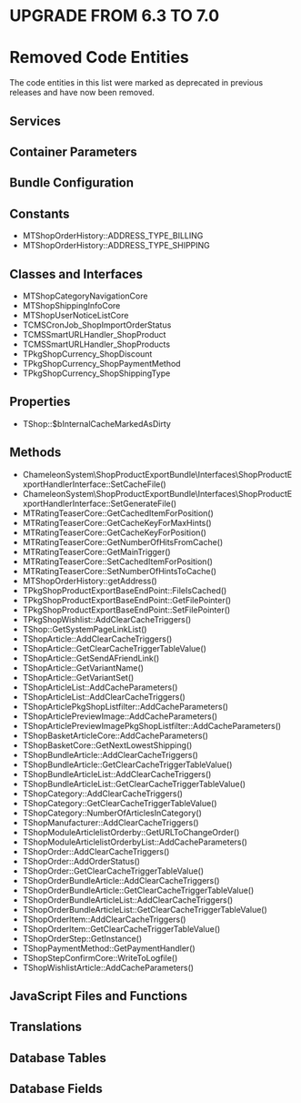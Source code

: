 UPGRADE FROM 6.3 TO 7.0
=======================

# Removed Code Entities

The code entities in this list were marked as deprecated in previous releases and have now been removed.

## Services

## Container Parameters

## Bundle Configuration

## Constants

- MTShopOrderHistory::ADDRESS_TYPE_BILLING
- MTShopOrderHistory::ADDRESS_TYPE_SHIPPING

## Classes and Interfaces

- MTShopCategoryNavigationCore
- MTShopShippingInfoCore
- MTShopUserNoticeListCore
- TCMSCronJob_ShopImportOrderStatus
- TCMSSmartURLHandler_ShopProduct
- TCMSSmartURLHandler_ShopProducts
- TPkgShopCurrency_ShopDiscount
- TPkgShopCurrency_ShopPaymentMethod
- TPkgShopCurrency_ShopShippingType

## Properties

- TShop::$bInternalCacheMarkedAsDirty

## Methods

- ChameleonSystem\ShopProductExportBundle\Interfaces\ShopProductExportHandlerInterface::SetCacheFile()
- ChameleonSystem\ShopProductExportBundle\Interfaces\ShopProductExportHandlerInterface::SetGenerateFile()
- MTRatingTeaserCore::GetCachedItemForPosition()
- MTRatingTeaserCore::GetCacheKeyForMaxHints()
- MTRatingTeaserCore::GetCacheKeyForPosition()
- MTRatingTeaserCore::GetNumberOfHitsFromCache()
- MTRatingTeaserCore::GetMainTrigger()
- MTRatingTeaserCore::SetCachedItemForPosition()
- MTRatingTeaserCore::SetNumberOfHintsToCache()
- MTShopOrderHistory::getAddress()
- TPkgShopProductExportBaseEndPoint::FileIsCached()
- TPkgShopProductExportBaseEndPoint::GetFilePointer()
- TPkgShopProductExportBaseEndPoint::SetFilePointer()
- TPkgShopWishlist::AddClearCacheTriggers()
- TShop::GetSystemPageLinkList()
- TShopArticle::AddClearCacheTriggers()
- TShopArticle::GetClearCacheTriggerTableValue()
- TShopArticle::GetSendAFriendLink()
- TShopArticle::GetVariantName()
- TShopArticle::GetVariantSet()
- TShopArticleList::AddCacheParameters()
- TShopArticleList::AddClearCacheTriggers()
- TShopArticlePkgShopListfilter::AddCacheParameters()
- TShopArticlePreviewImage::AddCacheParameters()
- TShopArticlePreviewImagePkgShopListfilter::AddCacheParameters()
- TShopBasketArticleCore::AddCacheParameters()
- TShopBasketCore::GetNextLowestShipping()
- TShopBundleArticle::AddClearCacheTriggers()
- TShopBundleArticle::GetClearCacheTriggerTableValue()
- TShopBundleArticleList::AddClearCacheTriggers()
- TShopBundleArticleList::GetClearCacheTriggerTableValue()
- TShopCategory::AddClearCacheTriggers()
- TShopCategory::GetClearCacheTriggerTableValue()
- TShopCategory::NumberOfArticlesInCategory()
- TShopManufacturer::AddClearCacheTriggers()
- TShopModuleArticlelistOrderby::GetURLToChangeOrder()
- TShopModuleArticlelistOrderbyList::AddCacheParameters()
- TShopOrder::AddClearCacheTriggers()
- TShopOrder::AddOrderStatus()
- TShopOrder::GetClearCacheTriggerTableValue()
- TShopOrderBundleArticle::AddClearCacheTriggers()
- TShopOrderBundleArticle::GetClearCacheTriggerTableValue()
- TShopOrderBundleArticleList::AddClearCacheTriggers()
- TShopOrderBundleArticleList::GetClearCacheTriggerTableValue()
- TShopOrderItem::AddClearCacheTriggers()
- TShopOrderItem::GetClearCacheTriggerTableValue()
- TShopOrderStep::GetInstance()
- TShopPaymentMethod::GetPaymentHandler()
- TShopStepConfirmCore::WriteToLogfile()
- TShopWishlistArticle::AddCacheParameters()

## JavaScript Files and Functions

## Translations

## Database Tables

## Database Fields
